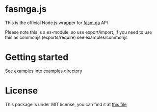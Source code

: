 # fasmga.js

This is the official Node.js wrapper for [fasm.ga](https://fasm.ga) API

Please note this is a es-module, so use export/import, if you need to use this as commonjs (exports/require) see examples/commonjs

# Getting started
See examples into examples directory

# License
This package is under MIT license, you can find it at [this file](https://github.com/fasm-ga/fasmga.js/blob/main/LICENSE.md)